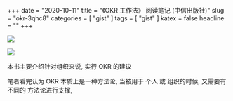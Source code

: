+++
date = "2020-10-11"
title = "《OKR 工作法》 阅读笔记 (中信出版社)"
slug = "okr-3qhc8"
categories = [ "gist" ]
tags = [ "gist" ]
katex = false
headline = ""
+++


![](https://raw.githubusercontent.com/Kurisu-public/img/master/readingNoteMindMap/%E3%80%8AOKR%E5%B7%A5%E4%BD%9C%E6%B3%95%E3%80%8B%E9%98%85%E8%AF%BB%E7%AC%94%E8%AE%B0%20%5B%E4%B8%AD%E4%BF%A1%E5%87%BA%E7%89%88%E7%A4%BE%5D.png)

![](https://raw.githubusercontent.com/Kurisu-public/img/master/readingNoteMindMap/%E3%80%8AOKR%E5%B7%A5%E4%BD%9C%E6%B3%95%E3%80%8B-%E8%A1%A8%E6%A0%BC.png)

本书主要介绍针对组织来说, 实行 OKR 的建议

笔者看完认为 OKR 本质上是一种方法论, 当被用于 个人 或 组织的时候, 又需要有不同的 方法论进行支撑, 